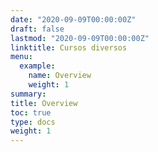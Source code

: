 ```yaml
---
date: "2020-09-09T00:00:00Z"
draft: false
lastmod: "2020-09-09T00:00:00Z"
linktitle: Cursos diversos
menu:
  example:
    name: Overview
    weight: 1
summary:
title: Overview
toc: true
type: docs
weight: 1
---
```


